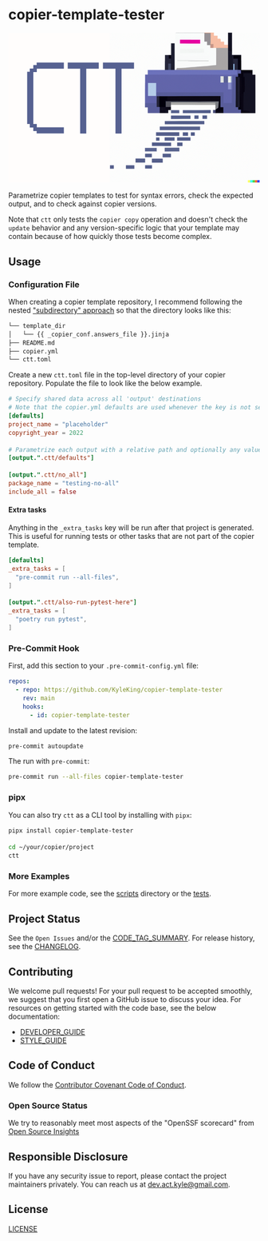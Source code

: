 # copier-template-tester

![./ctt-logo.png](./ctt-logo.png)

Parametrize copier templates to test for syntax errors, check the expected output, and to check against copier versions.

Note that `ctt` only tests the `copier copy` operation and doesn't check the `update` behavior and any version-specific logic that your template may contain because of how quickly those tests become complex.

## Usage

### Configuration File

When creating a copier template repository, I recommend following the nested ["subdirectory" approach](https://copier.readthedocs.io/en/latest/configuring/#subdirectory) so that the directory looks like this:

```sh
└── template_dir
│   └── {{ _copier_conf.answers_file }}.jinja
├── README.md
├── copier.yml
└── ctt.toml
```

Create a new `ctt.toml` file in the top-level directory of your copier repository. Populate the file to look like the below example.

```toml
# Specify shared data across all 'output' destinations
# Note that the copier.yml defaults are used whenever the key is not set in this file
[defaults]
project_name = "placeholder"
copyright_year = 2022

# Parametrize each output with a relative path and optionally any values to override
[output.".ctt/defaults"]

[output.".ctt/no_all"]
package_name = "testing-no-all"
include_all = false
```

#### Extra tasks

Anything in the `_extra_tasks` key will be run after that project is generated. This is useful for running tests or other tasks that are not part of the copier template.

```toml
[defaults]
_extra_tasks = [
  "pre-commit run --all-files",
]

[output.".ctt/also-run-pytest-here"]
_extra_tasks = [
  "poetry run pytest",
]
```

### Pre-Commit Hook

First, add this section to your `.pre-commit-config.yml` file:

```yaml
repos:
  - repo: https://github.com/KyleKing/copier-template-tester
    rev: main
    hooks:
      - id: copier-template-tester
```

Install and update to the latest revision:

```sh
pre-commit autoupdate
```

The run with `pre-commit`:

```sh
pre-commit run --all-files copier-template-tester
```

### pipx

You can also try `ctt` as a CLI tool by installing with `pipx`:

```sh
pipx install copier-template-tester

cd ~/your/copier/project
ctt
```

### More Examples

For more example code, see the [scripts] directory or the [tests].

## Project Status

See the `Open Issues` and/or the [CODE_TAG_SUMMARY]. For release history, see the [CHANGELOG].

## Contributing

We welcome pull requests! For your pull request to be accepted smoothly, we suggest that you first open a GitHub issue to discuss your idea. For resources on getting started with the code base, see the below documentation:

- [DEVELOPER_GUIDE]
- [STYLE_GUIDE]

## Code of Conduct

We follow the [Contributor Covenant Code of Conduct][contributor-covenant].

### Open Source Status

We try to reasonably meet most aspects of the "OpenSSF scorecard" from [Open Source Insights](https://deps.dev/pypi/copier-template-tester)

## Responsible Disclosure

If you have any security issue to report, please contact the project maintainers privately. You can reach us at [dev.act.kyle@gmail.com](mailto:dev.act.kyle@gmail.com).

## License

[LICENSE]

[changelog]: https://copier-template-tester.kyleking.me/docs/CHANGELOG
[code_tag_summary]: https://copier-template-tester.kyleking.me/docs/CODE_TAG_SUMMARY
[contributor-covenant]: https://www.contributor-covenant.org
[developer_guide]: https://copier-template-tester.kyleking.me/docs/DEVELOPER_GUIDE
[license]: https://github.com/kyleking/copier-template-tester/blob/main/LICENSE
[scripts]: https://github.com/kyleking/copier-template-tester/blob/main/scripts
[style_guide]: https://copier-template-tester.kyleking.me/docs/STYLE_GUIDE
[tests]: https://github.com/kyleking/copier-template-tester/blob/main/tests
